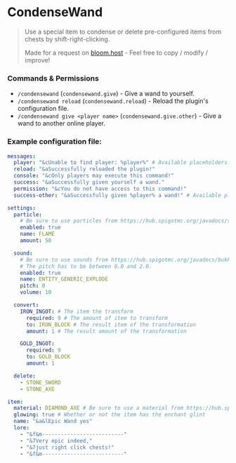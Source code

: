 # CondenseWand
> Use a special item to condense or delete pre-configured items from chests by shift-right-clicking.
> 
> Made for a request on [bloom.host](https://bloom.host)  - Feel free to copy / modify / improve!

### Commands & Permissions
- `/condensewand` (`condensewand.give`) - Give a wand to yourself.
- `/condensewand reload` (`condensewand.reload`) - Reload the plugin's configuration file.
- `/condensewand give <player name>` (`condensewand.give.other`) - Give a wand to another online player.

### Example configuration file: 
```yml
messages:
  player: "&cUnable to find player: %player%" # Available placeholders: %player%
  reload: "&aSuccessfully reloaded the plugin!"
  console: "&cOnly players may execute this command!"
  success: "&aSuccessfully given yourself a wand."
  permission: "&cYou do not have access to this command!"
  success-other: "&aSuccessfully given %player% a wand!" # Available placeholders: %player%

settings:
  particle:
    # Be sure to use particles from https://hub.spigotmc.org/javadocs/spigot/org/bukkit/Particle.html
    enabled: true
    name: FLAME
    amount: 50

  sound:
    # Be sure to use sounds from https://hub.spigotmc.org/javadocs/bukkit/org/bukkit/Sound.html
    # The pitch has to be between 0.0 and 2.0.
    enabled: true
    name: ENTITY_GENERIC_EXPLODE
    pitch: 0
    volume: 10

  convert:
    IRON_INGOT: # The item the transform
      required: 9 # The amount of item to transform
      to: IRON_BLOCK # The result item of the transformation
      amount: 1 # The result amount of the transformation

    GOLD_INGOT:
      required: 9
      to: GOLD_BLOCK
      amount: 1

  delete:
    - STONE_SWORD
    - STONE_AXE

item:
  material: DIAMOND_AXE # Be sure to use a material from https://hub.spigotmc.org/javadocs/bukkit/org/bukkit/Material.html
  glowing: true # Whether or not the item has the enchant glint
  name: "&a&lEpic Wand yes"
  lore:
    - "&f&m--------------------------"
    - "&7Very epic indeed,"
    - "&7just right click chests!"
    - "&f&m--------------------------"
```

